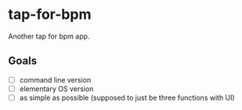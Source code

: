 # tap-for-bpm

Another tap for bpm app.

## Goals

- [ ] command line version
- [ ] elementary OS version
- [ ] as simple as possible (supposed to just be three functions with UI)
